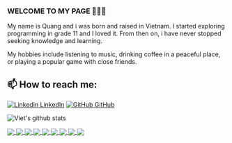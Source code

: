 ### WELCOME TO MY PAGE 👋👋👋
My name is Quang and i was born and raised in Vietnam. I started exploring programming in grade 11 and I loved it. From then on, i have never stopped seeking knowledge and learning.

My hobbies include listening to music, drinking coffee in a peaceful place, or playing a popular game with close friends.<br>
## 📫 How to reach me: 

[![Linkedin](https://i.stack.imgur.com/gVE0j.png) LinkedIn]() [![GitHub](https://i.stack.imgur.com/tskMh.png) GitHub](https://github.com/quangc992/)



![Viet's github stats](https://github-readme-stats-git-masterrstaa-rickstaa.vercel.app/api?username=quangc992&show_icons=true&theme=tokyonight&hide=contribs,prs,issues)

<a href="https://github.com/quangc992/notetext">
  <img align="center" src="https://github-readme-stats.anuraghazra1.vercel.app/api/pin/?username=quangc992&repo=notetext&theme=merko" />
</a>    
<a href="https://github.com/quangc992/noteBook">
  <img align="center" src="https://github-readme-stats.anuraghazra1.vercel.app/api/pin/?username=quangc992&repo=noteBook&theme=merko" />
</a>
 
<a href="https://github.com/quangc992/infomation-Quang">
  <img align="center" src="https://github-readme-stats.anuraghazra1.vercel.app/api/pin/?username=quangc992&repo=infomation-Quang&theme=blueberry" />
</a>
<a href="https://github.com/quangc992/ung-dung-quan-ly-xe-oto">
  <img align="center" src="https://github-readme-stats.anuraghazra1.vercel.app/api/pin/?username=quangc992&repo=ung-dung-quan-ly-xe-oto&theme=blueberry" />
</a>

<a href="https://github.com/quangc992/control-admin-bot-discord">
  <img align="center" src="https://github-readme-stats.anuraghazra1.vercel.app/api/pin/?username=quangc992&repo=control-admin-bot-discord&theme=highcontrast" />
</a>    
<a href="https://github.com/quangc992/botDiscord-BotMusic">
  <img align="center" src="https://github-readme-stats.anuraghazra1.vercel.app/api/pin/?username=quangc992&repo=botDiscord-BotMusic&theme=highcontrast" />
</a>

<a href="https://github.com/quangc992/confession-bot-discord">
  <img align="center" src="https://github-readme-stats.anuraghazra1.vercel.app/api/pin/?username=quangc992&repo=confession-bot-discord&theme=highcontrast" />
</a>
<a href="https://github.com/quangc992/BotDiscord-Auto-Room-Radio24-7">
  <img align="center" src="https://github-readme-stats.anuraghazra1.vercel.app/api/pin/?username=quangc992&repo=BotDiscord-Auto-Room-Radio24-7&theme=highcontrast" />
</a>   

<a href="https://github.com/quangc992/trend-love">
  <img align="center" src="https://github-readme-stats.anuraghazra1.vercel.app/api/pin/?username=quangc992&repo=trend-love&theme=synthwave" />
</a> 
